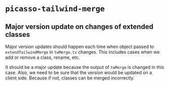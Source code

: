 # `picasso-tailwind-merge`

## Major version update on changes of extended classes

Major version updates should happen each time when object passed to `extendTailwindMerge` in `twMerge.ts` changes. This includes cases when we add or remove a class, rename, etc. 

It should be a major update because the output of `twMerge` is changed in this case. Also, we need to be sure that the version would be updated on a client side. Because if not, classes can be merged incorrectly.
